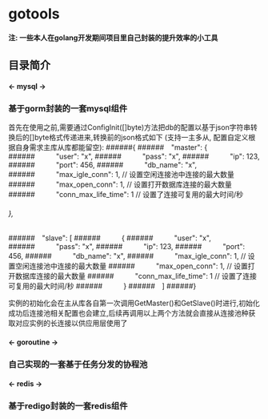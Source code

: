 # gotools
#### 注: 一些本人在golang开发期间项目里自己封装的提升效率的小工具
## 目录简介
#### <- mysql ->
### 基于gorm封装的一套mysql组件
首先在使用之前,需要通过ConfigInit([]byte)方法把db的配置以基于json字符串转换后的[]byte格式传递进来,转换前的json格式如下 (支持一主多从, 配置自定义根据自身需求主库从库都能留空):
######{
######&emsp;"master": {
######&emsp;&emsp;&emsp;"user": "x",
######&emsp;&emsp;&emsp;"pass": "x",
######&emsp;&emsp;&emsp;"ip": 123,
######&emsp;&emsp;&emsp;"port": 456,
######&emsp;&emsp;&emsp;"db_name": "x",
######&emsp;&emsp;&emsp;"max_igle_conn": 1, // 设置空闲连接池中连接的最大数量
######&emsp;&emsp;&emsp;"max_open_conn": 1, // 设置打开数据库连接的最大数量
######&emsp;&emsp;&emsp;"conn_max_life_time": 1 // 设置了连接可复用的最大时间/秒
######	},
######&emsp;"slave": [
######&emsp;&emsp;&emsp;{
######&emsp;&emsp;&emsp;"user": "x",
######&emsp;&emsp;&emsp;"pass": "x",
######&emsp;&emsp;&emsp;"ip": 123,
######&emsp;&emsp;&emsp;"port": 456,
######&emsp;&emsp;&emsp;"db_name": "x",
######&emsp;&emsp;&emsp;"max_igle_conn": 1, // 设置空闲连接池中连接的最大数量
######&emsp;&emsp;&emsp;"max_open_conn": 1, // 设置打开数据库连接的最大数量
######&emsp;&emsp;&emsp;"conn_max_life_time": 1 // 设置了连接可复用的最大时间/秒
######&emsp;&emsp;&emsp;}
######&emsp;]
######}

实例的初始化会在主从库各自第一次调用GetMaster()和GetSlave()时进行,初始化成功后连接池相关配置也会建立,后续再调用以上两个方法就会直接从连接池种获取对应实例的长连接以供应用层使用了
#### <- goroutine ->
### 自己实现的一套基于任务分发的协程池

#### <- redis ->
### 基于redigo封装的一套redis组件